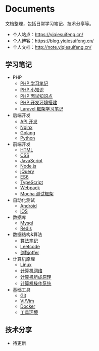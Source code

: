 # Documents

文档整理，包括日常学习笔记、技术分享等。

- 个人站点：https://yiqiesuifeng.cn/
- 个人博客：https://blog.yiqiesuifeng.cn/
- 个人文档：http://note.yiqiesuifeng.cn/

## 学习笔记

- PHP
  - [PHP 学习笔记](./Manual/PHP/PHP.md)
  - [PHP 小知识](./Manual/PHP/PHP-knowledge.md)
  - [PHP 面试知识点](./Manual/PHP/PHP-interview.md)
  - [PHP 开发环境搭建](./Manual/PHP/NMP.md)
  - [Laravel 框架学习笔记](./Manual/PHP/Laravel.md)
- 后端开发
  - [API 开发](./Manual/Api.md)
  - [Nginx](./Manual/Server/Nginx.md)
  - [Golang](./Manual/Go/Golang.md)
  - [Python](./Manual/Python/Python.md)
- 前端开发
  - [HTML](./Manual/Front-end/HTML.md)
  - [CSS](./Manual/Front-end/CSS.md)
  - [JavaScript](./Manual/Front-end/JavaScript.md)
  - [Node.js](./Manual/NodeJS.md)
  - [jQuery](./Manual/Front-end/jQuery.md)
  - [ES6](./Manual/Front-end/ES6.md)
  - [TypeScript](./Manual/Front-end/TypeScript.md)
  - [Webpack](./Manual/Front-end/webpack.md)
  - [Mocha 测试框架](./Manual/Front-end/mocha.md)
- 自动化测试
  - [Android](./Manual/Automation/Android.md)
  - [iOS](./Manual/Automation/iOS.md)
- 数据库
  - [Mysql](./Manual/Database/Mysql.md)
  - [Redis](./Manual/Database/Redis.md)
- 数据结构&算法
  - [算法笔记](./Manual/Algorithm/Algorithm.md)
  - [Leetcode](./Manual/Algorithm/Algorithm-leetcode.md)
  - [剑指offer](./Manual/Algorithm/Algorithm-offer.md)
- 计算机原理
  - [Linux](./Manual/Linux.md)
  - [计算机网络](./Manual/Computer-network.md)
  - [计算机组成原理](./Manual/Computer-organization.md)
  - [计算机操作系统](./Manual/Computer-system.md)
- 基础工具
  - [Git](./Manual/Git.md)
  - [Vi/Vim](./Manual/Vim.md)
  - [Docker](./Manual/Docker.md)
  - [工具环境](./Manual/Tools.md)

## 技术分享

- 待更新